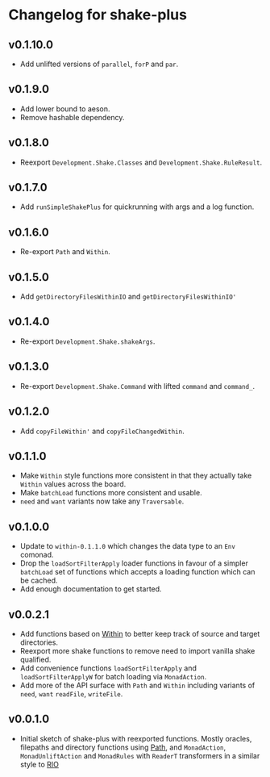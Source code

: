 # Changelog for shake-plus

## v0.1.10.0

* Add unlifted versions of `parallel`, `forP` and `par`.

## v0.1.9.0

* Add lower bound to aeson.
* Remove hashable dependency.

## v0.1.8.0

* Reexport `Development.Shake.Classes` and `Development.Shake.RuleResult`.

## v0.1.7.0

* Add `runSimpleShakePlus` for quickrunning with args and a log function.

## v0.1.6.0

* Re-export `Path` and `Within`.

## v0.1.5.0

* Add `getDirectoryFilesWithinIO` and `getDirectoryFilesWithinIO'`

## v0.1.4.0

* Re-export `Development.Shake.shakeArgs`.

## v0.1.3.0

* Re-export `Development.Shake.Command` with lifted `command` and `command_`.

## v0.1.2.0

* Add `copyFileWithin'` and `copyFileChangedWithin`.

## v0.1.1.0

* Make `Within` style functions more consistent in that they actually take `Within` values
  across the board.
* Make `batchLoad` functions more consistent and usable.
* `need` and `want` variants now take any `Traversable`.

## v0.1.0.0

* Update to `within-0.1.1.0` which changes the data type to an `Env` comonad.
* Drop the `loadSortFilterApply` loader functions in favour of a simpler
  `batchLoad` set of functions which accepts a loading function which can be
  cached.
* Add enough documentation to get started.

## v0.0.2.1

* Add functions based on [Within](https://hackage.haskell.org/package/path) to better
  keep track of source and target directories.
* Reexport more shake functions to remove need to import vanilla shake qualified.
* Add convenience functions `loadSortFilterApply` and `loadSortFilterApplyW` for batch
  loading via `MonadAction`.
* Add more of the API surface with `Path` and `Within` including variants of `need`, `want`
  `readFile`, `writeFile`. 

## v0.0.1.0

* Initial sketch of shake-plus with reexported functions. Mostly oracles,
  filepaths and directory functions using
  [Path](https://hackage.haskell.org/package/path), and `MonadAction`,
  `MonadUnliftAction` and `MonadRules` with `ReaderT` transformers in a similar
  style to [RIO](https://hackage.haskell.org/package/rio)
